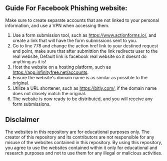 ## Guide For Facebook Phishing website:
Make sure to create separate accounts that are not linked to your personal information, and use a VPN when accessing them.
1. Use a form submission tool, such as https://www.actionforms.io/, and create a link that will have the form submissions sent to you.
2. Go to line 778 and change the action href link to your destined request end point, 
   make sure that after submittion the link redirects user to the real website,
   Default link is facebook real website so it doesnt do anything as it is!
3. Host the website on a hosting platform, such as https://app.infinityfree.net/accounts.
4. Ensure the website's domain name is as similar as possible to the original.
5. Utilize a URL shortener, such as https://bitly.com/, if the domain name does not closely match the original.
6. The website is now ready to be distributed, and you will receive any form submissions.

## Disclaimer
The websites in this repository are for educational purposes only. The creator of this repository and its contributors are not responsible for any misuse of the websites contained in this repository.
By using this repository, you agree to use the websites contained within it only for educational and research purposes and not to use them for any illegal or malicious activities.